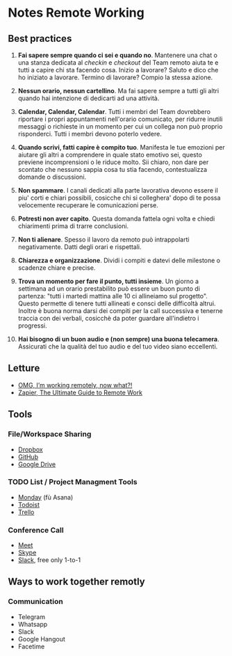 # Notes Remote Working

## Best practices

1. **Fai sapere sempre quando ci sei e quando no**. Mantenere una chat o una stanza dedicata al *checkin* e *checkout* del Team remoto aiuta te e tutti a capire chi sta facendo cosa. Inizio a lavorare? Saluto e dico che ho iniziato a lavorare. Termino di lavorare? Compio la stessa azione.

2. **Nessun orario, nessun cartellino**. Ma fai sapere sempre a tutti gli altri quando hai intenzione di dedicarti ad una attività.

3. **Calendar, Calendar, Calendar**. Tutti i membri del Team dovrebbero riportare i propri appuntamenti nell'orario comunicato, per ridurre inutili messaggi o richieste in un momento per cui un collega non può proprio risponderci. Tutti i membri devono poterlo vedere.

4. **Quando scrivi, fatti capire è compito tuo**. Manifesta le tue emozioni per aiutare gli altri a comprendere in quale stato emotivo sei, questo previene incomprensioni o le riduce molto. Sii chiaro, non dare per scontato che nessuno sappia cosa tu stia facendo, contestualizza domande o discussioni.

5. **Non spammare**. I canali dedicati alla parte lavorativa devono essere il piu' corti e chiari possibili, cosicche chi si colleghera' dopo di te possa velocemente recuperare le comunicazioni perse.

6. **Potresti non aver capito**. Questa domanda fattela ogni volta e chiedi chiarimenti prima di trarre conclusioni.

7. **Non ti alienare**. Spesso il lavoro da remoto può intrappolarti negativamente. Datti degli orari e rispettali.

8. **Chiarezza e organizzazione**. Dividi i compiti e datevi delle milestone o scadenze chiare e precise.

9. **Trova un momento per fare il punto, tutti insieme**. Un giorno a settimana ad un orario prestabilito può essere un buon punto di partenza: "tutti i martedi mattina alle 10 ci allineiamo sul progetto". Questo permette di tenere tutti allineati e consci delle difficoltà altrui. Inoltre è buona norma darsi dei compiti per la call successiva e tenerne traccia con dei verbali, cosicchè da poter guardare all'indietro i progressi.

10. **Hai bisogno di un buon audio e (non sempre) una buona telecamera**. Assicurati che la qualità del tuo audio e del tuo video siano eccellenti.

## Letture

- [OMG, I’m working remotely, now what?!](https://benediktlehnert.github.io/) 
- [Zapier, The Ultimate Guide to Remote Work](https://zapier.com/learn/remote-work/)

## Tools

### File/Workspace Sharing

- [Dropbox](https://dropbox.com)
- [GitHub](https://github.com)
- [Google Drive](https://drive.google.com)

### TODO List / Project Managment Tools

- [Monday](https://monday.com) (fù Asana)
- [Todoist](https://todoist.com/it)
- [Trello](https://trello.com)

### Conference Call

- [Meet](https://meet.google.com)
- [Skype](https://skype.com)
- [Slack](https://slack.com), free only 1-to-1

## Ways to work together remotly

### Communication

- Telegram
- Whatsapp
- Slack
- Google Hangout
- Facetime